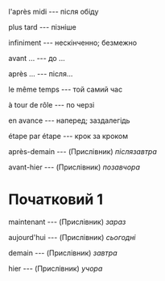 l'après midi --- після обіду



plus tard --- пізніше



infiniment --- нескінченно; безмежно



avant ... --- до ...



après ... --- після...



le même temps --- той самий час



à tour de rôle --- по черзі



en avance --- наперед; заздалегідь



étape par étape --- крок за кроком



après-demain --- (Прислівник)
*післязавтра*



avant-hier --- (Прислівник)
*позавчора*



# Початковий 1
maintenant --- (Прислівник)
*зараз*



aujourd'hui --- (Прислівник)
*сьогодні*



demain --- (Прислівник)
*завтра*



hier --- (Прислівник)
*учора*